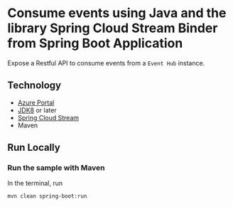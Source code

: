 # Consume events using Java and the library Spring Cloud Stream Binder from Spring Boot Application

Expose a Restful API to consume events from a `Event Hub` instance.

## Technology

- [Azure Portal](https://portal.azure.com/)
- [JDK8](https://www.oracle.com/java/technologies/downloads/) or later
- [Spring Cloud Stream](https://spring.io/blog/2019/04/02/event-driven-java-with-spring-cloud-stream-and-azure-event-hubs-guest-post)
- Maven

## Run Locally

### Run the sample with Maven

In the terminal, run

```shell
mvn clean spring-boot:run
```